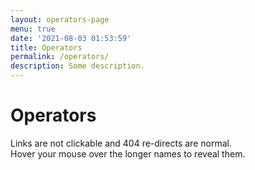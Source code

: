 ```yaml
---
layout: operators-page
menu: true
date: '2021-08-03 01:53:59'
title: Operators
permalink: /operators/
description: Some description.
---
```


# Operators

Links are not clickable and 404 re-directs are normal.  
Hover your mouse over the longer names to reveal them.
